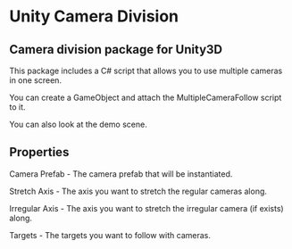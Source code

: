 # Unity Camera Division

## Camera division package for Unity3D
This package includes a C# script that allows you to use multiple cameras in one screen.

You can create a GameObject and attach the MultipleCameraFollow script to it.

You can also look at the demo scene.

## Properties
Camera Prefab - The camera prefab that will be instantiated.

Stretch Axis - The axis you want to stretch the regular cameras along.

Irregular Axis - The axis you want to stretch the irregular camera (if exists) along.

Targets - The targets you want to follow with cameras.
